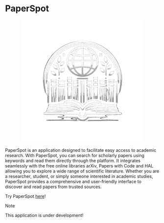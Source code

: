 # PaperSpot

<p align="center">
  <img src="./assets/logo.png" alt="PaperReader" width="400">
</p>

PaperSpot is an application designed to facilitate easy access to academic research. With PaperSpot, you can search for scholarly papers using keywords and read them directly through the platform. It integrates seamlessly with the free online libraries arXiv, Papers with Code and HAL allowing you to explore a wide range of scientific literature. Whether you are a researcher, student, or simply someone interested in academic studies, PaperSpot provides a comprehensive and user-friendly interface to discover and read papers from trusted sources.

Try PaperSpot [here](https://lilruwu.github.io/PaperSpot/)!

> [!NOTE]
> This application is under development!